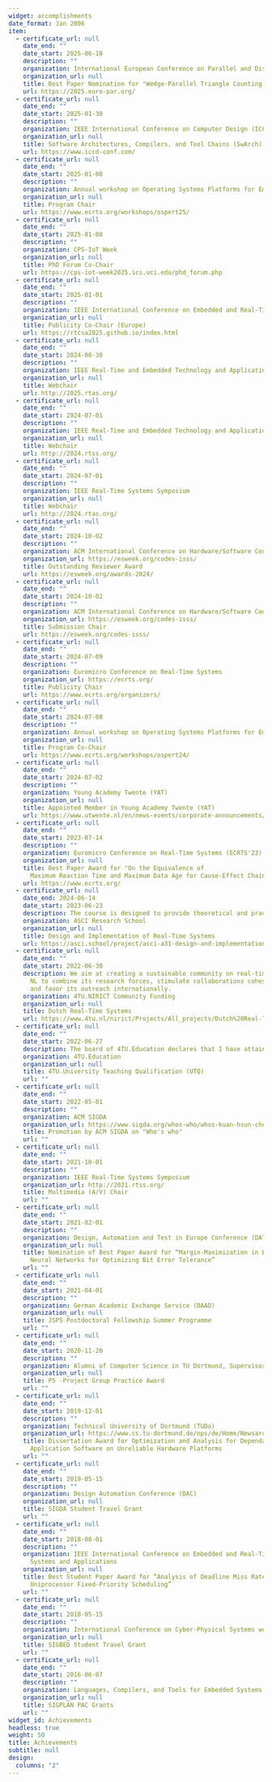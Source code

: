 ```yaml
---
widget: accomplishments
date_format: Jan 2006
item:
  - certificate_url: null
    date_end: ""
    date_start: 2025-06-18
    description: ""
    organization: International European Conference on Parallel and Distributed Computing (Euro-Par)
    organization_url: null
    title: Best Paper Nomination for "Wedge-Parallel Triangle Counting for GPUs"
    url: https://2025.euro-par.org/
  - certificate_url: null
    date_end: ""
    date_start: 2025-01-30
    description: ""
    organization: IEEE International Conference on Computer Design (ICCD)
    organization_url: null
    title: Software Architectures, Compilers, and Tool Chains (SwArch) Track Chair
    url: https://www.iccd-conf.com/
  - certificate_url: null
    date_end: ""
    date_start: 2025-01-08
    description: ""
    organization: Annual workshop on Operating Systems Platforms for Embedded Real-Time applications (OSPERT)
    organization_url: null
    title: Program Chair
    url: https://www.ecrts.org/workshops/ospert25/
  - certificate_url: null
    date_end: ""
    date_start: 2025-01-08
    description: ""
    organization: CPS-IoT Week
    organization_url: null
    title: PhD Forum Co-Chair
    url: https://cps-iot-week2025.ics.uci.edu/phd_forum.php
  - certificate_url: null
    date_end: ""
    date_start: 2025-01-01
    description: ""
    organization: IEEE International Conference on Embedded and Real-Time Computing Systems and Applications
    organization_url: null
    title: Publicity Co-Chair (Europe)
    url: https://rtcsa2025.github.io/index.html
  - certificate_url: null
    date_end: ""
    date_start: 2024-08-30
    description: ""
    organization: IEEE Real-Time and Embedded Technology and Applications Symposium (RTAS)
    organization_url: null
    title: Webchair
    url: http://2025.rtas.org/
  - certificate_url: null
    date_end: ""
    date_start: 2024-07-01
    description: ""
    organization: IEEE Real-Time and Embedded Technology and Applications Symposium (RTAS)
    organization_url: null
    title: Webchair
    url: http://2024.rtss.org/
  - certificate_url: null
    date_end: ""
    date_start: 2024-07-01
    description: ""
    organization: IEEE Real-Time Systems Symposium
    organization_url: null
    title: Webchair
    url: http://2024.rtas.org/    
  - certificate_url: null
    date_end: ""
    date_start: 2024-10-02
    description: ""
    organization: ACM International Conference on Hardware/Software Codesign and System Synthesis (CODES+ISSS)
    organization_url: https://esweek.org/codes-isss/
    title: Outstanding Reviewer Award
    url: https://esweek.org/awards-2024/
  - certificate_url: null
    date_end: ""
    date_start: 2024-10-02
    description: ""
    organization: ACM International Conference on Hardware/Software Codesign and System Synthesis (CODES+ISSS)
    organization_url: https://esweek.org/codes-isss/
    title: Submission Chair
    url: https://esweek.org/codes-isss/
  - certificate_url: null
    date_end: ""
    date_start: 2024-07-09
    description: ""
    organization: Euromicro Conference on Real-Time Systems
    organization_url: https://ecrts.org/
    title: Publicity Chair
    url: https://www.ecrts.org/organizers/
  - certificate_url: null
    date_end: ""
    date_start: 2024-07-08
    description: ""
    organization: Annual workshop on Operating Systems Platforms for Embedded Real-Time applications (OSPERT)
    organization_url: null
    title: Program Co-Chair
    url: https://www.ecrts.org/workshops/ospert24/
  - certificate_url: null
    date_end: ""
    date_start: 2024-07-02
    description: ""
    organization: Young Academy Twente (YAT)
    organization_url: null
    title: Appointed Member in Young Academy Twente (YAT)
    url: https://www.utwente.nl/en/news-events/corporate-announcements/2024/6/1591907/young-academy-twente-appoints-eleven-new-members-for-2025
  - certificate_url: null
    date_end: ""
    date_start: 2023-07-14
    description: ""
    organization: Euromicro Conference on Real-Time Systems (ECRTS'23)
    organization_url: null
    title: Best Paper Award for "On the Equivalence of
      Maximum Reaction Time and Maximum Data Age for Cause-Effect Chains"
    url: https://www.ecrts.org/
  - certificate_url: null
    date_end: 2024-06-14
    date_start: 2023-06-23
    description: The course is designed to provide theoretical and practical insights using a combination of lectures and hand-on labs in which attendees will learn to develop a real-time application on top of a widespread real-time operating system. Throughout the lectures and labs, the students will learn the relation between applications’ timing properties and the underlying system software components. Within the labs, the students will be guided to program a wearable device, e.g., smartwatch, and implement alternative scheduling strategies as well as low-level primitives, resulting in different timing behaviors.
    organization: ASCI Research School
    organization_url: null
    title: Design and Implementation of Real-Time Systems
    url: https://asci.school/project/asci-a31-design-and-implementation-of-real-time-systems-course/
  - certificate_url: null
    date_end: ""
    date_start: 2022-06-30
    description: We aim at creating a sustainable community on real-time systems in
      NL to combine its research forces, stimulate collaborations cohesively,
      and favor its outreach internationally.
    organization: 4TU.NIRICT Community Funding
    organization_url: null
    title: Dutch Real-Time Systems
    url: https://www.4tu.nl/nirict/Projects/All_projects/Dutch%20Real-Time%20Systems%20Community/
  - certificate_url: null
    date_end: ""
    date_start: 2022-06-27
    description: The board of 4TU.Education declares that I have attained the required level for the pedagogical competencies of the University Teaching Qualification.
    organization: 4TU.Education
    organization_url: null
    title: 4TU.University Teaching Qualification (UTQ)
    url: ""    
  - certificate_url: null
    date_end: ""
    date_start: 2022-05-01
    description: ""
    organization: ACM SIGDA
    organization_url: https://www.sigda.org/whos-who/whos-kuan-hsun-chen/
    title: Promotion by ACM SIGDA on "Who's who"
    url: ""
  - certificate_url: null
    date_end: ""
    date_start: 2021-10-01
    description: ""
    organization: IEEE Real-Time Systems Symposium
    organization_url: http://2021.rtss.org/
    title: Multimedia (A/V) Chair
    url: ""
  - certificate_url: null
    date_end: ""
    date_start: 2021-02-01
    description: ""
    organization: Design, Automation and Test in Europe Conference (DATE)
    organization_url: null
    title: Nomination of Best Paper Award for “Margin-Maximization in Binarized
      Neural Networks for Optimizing Bit Error Tolerance”
    url: ""
  - certificate_url: null
    date_end: ""
    date_start: 2021-04-01
    description: ""
    organization: German Academic Exchange Service (DAAD)
    organization_url: null
    title: JSPS Postdoctoral Fellowship Summer Programme
    url: ""
  - certificate_url: null
    date_end: ""
    date_start: 2020-11-20
    description: ""
    organization: Alumni of Computer Science in TU Dortmund, Supervisor
    organization_url: null
    title: P5 -Project Group Practice Award
    url: ""
  - certificate_url: null
    date_end: ""
    date_start: 2019-12-01
    description: ""
    organization: Technical University of Dortmund (TUDo)
    organization_url: https://www.cs.tu-dortmund.de/nps/de/Home/Newsarchiv/2019/index.html
    title: Dissertation Award for Optimization and Analysis for Dependable
      Application Software on Unreliable Hardware Platforms
    url: ""
  - certificate_url: null
    date_end: ""
    date_start: 2019-05-15
    description: ""
    organization: Design Automation Conference (DAC)
    organization_url: null
    title: SIGDA Student Travel Grant
    url: ""
  - certificate_url: null
    date_end: ""
    date_start: 2018-08-01
    description: ""
    organization: IEEE International Conference on Embedded and Real-Time Computing
      Systems and Applications
    organization_url: null
    title: Best Student Paper Award for “Analysis of Deadline Miss Rates for
      Uniprocessor Fixed-Priority Scheduling”
    url: ""
  - certificate_url: null
    date_end: ""
    date_start: 2018-05-15
    description: ""
    organization: International Conference on Cyber-Physical Systems week (CPSWEEK)
    organization_url: null
    title: SIGBED Student Travel Grant
    url: ""
  - certificate_url: null
    date_end: ""
    date_start: 2016-06-07
    description: ""
    organization: Languages, Compilers, and Tools for Embedded Systems (LCTES)
    organization_url: null
    title: SIGPLAN PAC Grants
    url: ""
widget_id: Achievements
headless: true
weight: 50
title: Achievements
subtitle: null
design:
  columns: "2"
---
```

